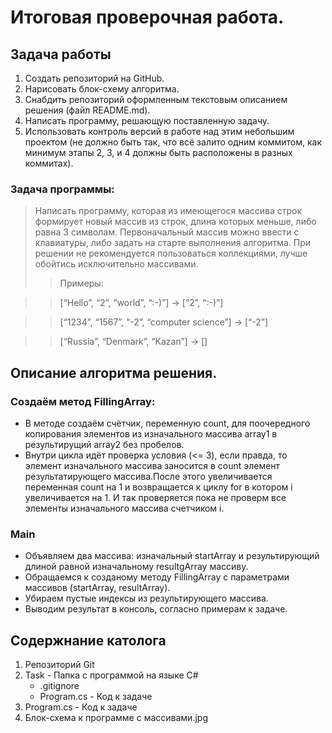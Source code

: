 # __Итоговая проверочная работа.__
 ## __Задача работы__
 1. Создать репозиторий на GitHub.
 2. Нарисовать блок-схему алгоритма.
 3. Снабдить репозиторий оформленным текстовым описанием решения (файл README.md).
 4. Написать программу, решающую поставленную задачу.
 5. Использовать контроль версий в работе над этим небольшим проектом (не должно быть так, что всё залито одним коммитом, как минимум этапы 2, 3, и 4 должны быть расположены в разных коммитах).
 ### Задача программы:
 > Написать программу, которая из имеющегося массива строк формирует новый массив из строк, длина которых меньше, либо равна 3 символам. Первоначальный массив можно ввести с клавиатуры, либо задать на старте выполнения алгоритма. При решении не рекомендуется пользоваться коллекциями, лучше обойтись исключительно массивами.
 >> Примеры:
 
 >> [“Hello”, “2”, “world”, “:-)”] → [“2”, “:-)”]

 >> [“1234”, “1567”, “-2”, “computer science”] → [“-2”]

 >> [“Russia”, “Denmark”, “Kazan”] → []

## Описание алгоритма решения.
### Создаём метод FillingArray:
- В методе создаём счётчик, переменную count, для поочередного копирования элементов из изначального массива array1 в результирущий array2 без пробелов.
- Внутри цикла идёт проверка условия (<= 3),  если правда, то элемент изначального массива заносится в count элемент результатирующего массива.После этого увеличивается переменная count на 1 и возвращается к циклу for в котором i увеличивается на 1. И так проверяется пока не проверм все элементы изначального массива счетчиком i.  
### Main
- Объявляем два массива: изначальный startArray и результирующий длиной равной изначальному resultgArray массиву.
- Обращаемся к созданому методу FillingArray с параметрами массивов (startArray, resultArray).
- Убираем пустые индексы из результирующего массива.
- Выводим результат в консоль, согласно примерам к задаче.

## Содержнание католога
1. Репозиторий Git
2. Task - Папка с программой на языке C#  
   - .gitignore
   - Program.cs - Код к задаче
3. Program.cs - Код к задаче
4. Блок-схема к программе с массивами.jpg
